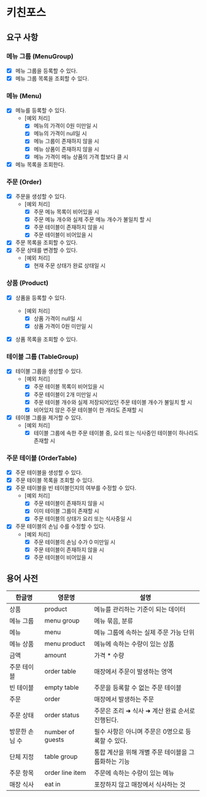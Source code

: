 # 키친포스

## 요구 사항

### 메뉴 그룹 (MenuGroup)
- [x] 메뉴 그룹을 등록할 수 있다.
- [x] 메뉴 그룹 목록을 조회할 수 있다.

### 메뉴 (Menu)
- [x] 메뉴를 등록할 수 있다.
  - [예외 처리]
    - [x] 메뉴의 가격이 0원 미만일 시
    - [x] 메뉴의 가격이 null일 시
    - [x] 메뉴 그룹이 존재하지 않을 시
    - [x] 메뉴 상품이 존재하지 않을 시
    - [x] 메뉴 가격이 메뉴 상품의 가격 합보다 클 시
- [x] 메뉴 목록을 조회한다.

### 주문 (Order)
- [x] 주문을 생성할 수 있다.
  - [예외 처리]
    - [x] 주문 메뉴 목록이 비어있을 시
    - [x] 주문 메뉴 개수와 실제 주문 메뉴 개수가 불일치 할 시
    - [x] 주문 테이블이 존재하지 않을 시
    - [x] 주문 테이블이 비어있을 시
- [x] 주문 목록을 조회할 수 있다.
- [x] 주문 상태를 변경할 수 있다.
  - [예외 처리]
    - [x] 현재 주문 상태가 완료 상태일 시

### 상품 (Product)
- [x] 상품을 등록할 수 있다.
  - [예외 처리]
    - [x] 상품 가격이 null일 시
    - [x] 상품 가격이 0원 미만일 시
- [x] 상품 목록을 조회할 수 있다.


### 테이블 그룹 (TableGroup)
- [x] 테이블 그룹을 생성할 수 있다.
  - [예외 처리]
    - [x] 주문 테이블 목록이 비어있을 시
    - [x] 주문 테이블이 2개 미만일 시
    - [x] 주문 테이블 개수와 실제 저장되어있던 주문 테이블 개수가 불일치 할 시
    - [x] 비어있지 않은 주문 테이블이 한 개라도 존재할 시
- [x] 테이블 그룹을 제거할 수 있다.
  - [예외 처리]
    - [x] 테이블 그룹에 속한 주문 테이블 중, 요리 또는 식사중인 테이블이 하나라도 존재할 시

### 주문 테이블 (OrderTable)
- [x] 주문 테이블을 생성할 수 있다.
- [x] 주문 테이블 목록을 조회할 수 있다.
- [x] 주문 테이블을 빈 테이블인지의 여부를 수정할 수 있다.
  - [예외 처리]
    - [x] 주문 테이블이 존재하지 않을 시
    - [x] 이미 테이블 그룹이 존재할 시
    - [x] 주문 테이블의 상태가 요리 또는 식사중일 시
- [x] 주문 테이블의 손님 수를 수정할 수 있다.
  - [예외 처리]
    - [x] 주문 테이블의 손님 수가 0 미만일 시
    - [x] 주문 테이블이 존재하지 않을 시
    - [x] 주문 테이블이 비어있을 시

## 용어 사전

| 한글명 | 영문명 | 설명 |
| --- | --- | --- |
| 상품 | product | 메뉴를 관리하는 기준이 되는 데이터 |
| 메뉴 그룹 | menu group | 메뉴 묶음, 분류 |
| 메뉴 | menu | 메뉴 그룹에 속하는 실제 주문 가능 단위 |
| 메뉴 상품 | menu product | 메뉴에 속하는 수량이 있는 상품 |
| 금액 | amount | 가격 * 수량 |
| 주문 테이블 | order table | 매장에서 주문이 발생하는 영역 |
| 빈 테이블 | empty table | 주문을 등록할 수 없는 주문 테이블 |
| 주문 | order | 매장에서 발생하는 주문 |
| 주문 상태 | order status | 주문은 조리 ➜ 식사 ➜ 계산 완료 순서로 진행된다. |
| 방문한 손님 수 | number of guests | 필수 사항은 아니며 주문은 0명으로 등록할 수 있다. |
| 단체 지정 | table group | 통합 계산을 위해 개별 주문 테이블을 그룹화하는 기능 |
| 주문 항목 | order line item | 주문에 속하는 수량이 있는 메뉴 |
| 매장 식사 | eat in | 포장하지 않고 매장에서 식사하는 것 |
